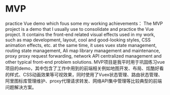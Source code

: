 # MVP
practice Vue demo which fous some my working achievements：
The MVP project is a demo that I usually use to consolidate and practice the Vue project. It contains the front-end related visual effects used in my work, such as map development, layout, cool and good-looking styles, CSS animation effects, etc. at the same time, it uses vuex state management, routing state management, Ali map library management and maintenance, proxy proxy request forwarding, network API centralized management and other typical front-end problem solutions.
MVP项目是我平时用于巩固练习vue项目的demo，其中包含了工作中用到的前端相关例如地图开发、布局、炫酷好看的样式、CSS动画效果等可视效果，同时使用了Vuex状态管理、路由状态管理、阿里图标库管理维护、proxy代理请求转发、网络API集中管理等比较典型的前端问题解决方案。
